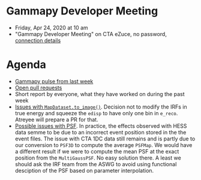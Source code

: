 # Gammapy Developer Meeting

* Friday, Apr 24, 2020 at 10 am
* "Gammapy Developer Meeting" on CTA eZuce, no password, [connection details](ezuce.txt)

# Agenda

* [Gammapy pulse from last week](https://github.com/gammapy/gammapy/pulse)
* [Open pull requests](https://github.com/gammapy/gammapy/pulls)
* Short report by everyone, what they have worked on during the past week 
* [Issues with `MapDataset.to_image()`](https://github.com/gammapy/gammapy/issues/2865). Decision not to modify the IRFs in true energy and squeeze the `edisp` to have only one bin in `e_reco`. Atreyee will prepare a PR for that.
* [Possible issues with PSF](https://github.com/gammapy/gammapy/issues/2862). In practice, the effects observed with HESS data semme to be due to an incorrect event position stored in the the event files. The issue with CTA 1DC data still remains and is partly due to our conversion to `PSF3D` to compute the average `PSFMap`. We would have a different result if we were to compute the mean PSF at the exact position from the `MultiGaussPSF`. No easy solution there. A least we should ask the IRF team from the ASWG to avoid using functional desciption of the PSF based on parameter interpolation.



